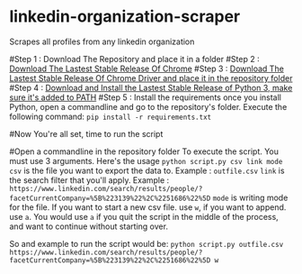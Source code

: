 # linkedin-organization-scraper
Scrapes all profiles from any linkedin organization

#Step 1 : Download The Repository and place it in a folder
#Step 2 : [Download The Lastest Stable Release Of Chrome](https://www.google.com/chrome/)
#Step 3 : [Download The Lastest Stable Release Of Chrome Driver and place it in the repository folder](https://sites.google.com/a/chromium.org/chromedriver/)
#Step 4 : [Download and Install the Lastest Stable Release of Python 3, make sure it's added to PATH](https://www.python.org/downloads/)
#Step 5 : Install the requirements
once you install Python, open a commandline and go to the repository's folder. Execute the following command:
`pip install -r requirements.txt`

#Now You're all set, time to run the script

#Open a commandline in the repository folder
To execute the script. You must use 3 arguments. Here's the usage
`python script.py csv link mode`
`csv` is the file you want to export the data to. Example : `outfile.csv`
`link` is the search filter that you'll apply. Example : `https://www.linkedin.com/search/results/people/?facetCurrentCompany=%5B%223139%22%2C%2251686%22%5D`
`mode` is writing mode for the file. If you want to start a new csv file. use `w`, if you want to append. use `a`. You would use `a` if you quit the script in the middle of the process, and want to continue without starting over.

So and example to run the script would be:
`python script.py outfile.csv https://www.linkedin.com/search/results/people/?facetCurrentCompany=%5B%223139%22%2C%2251686%22%5D w`
